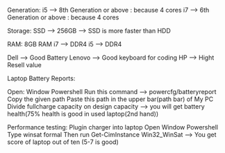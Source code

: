 Generation:
i5 --> 8th Generation or above : because 4 cores
i7 --> 6th Generation or above : because 4 cores

Storage:
SSD --> 256GB --> SSD is more faster than HDD

RAM:
8GB RAM
i7 --> DDR4
i5 --> DDR4

Dell --> Good Battery
Lenovo --> Good keyboard for coding
HP --> Hight Resell value


Laptop Battery Reports:

Open: Window Powershell
Run this command --> powercfg/batteryreport
Copy the given path
Paste this path in the upper bar(path bar) of My PC
Divide fullcharge capacity on design capacity --> you will get battery health(75% health is good in used laptop(2nd hand))

Performance testing:
Plugin charger into laptop
Open Window Powershell
Type winsat formal
Then run Get-CimInstance Win32_WinSat --> You get score of laptop out of ten (5-7 is good)